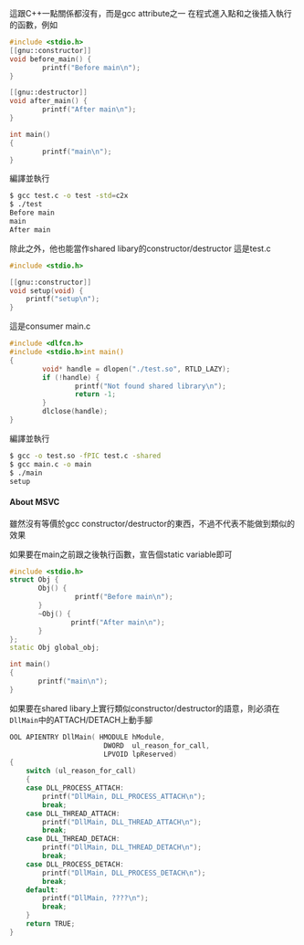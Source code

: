 這跟C++一點關係都沒有，而是gcc attribute之一
在程式進入點和之後插入執行的函數，例如
``` c
#include <stdio.h>
[[gnu::constructor]]
void before_main() {
        printf("Before main\n");
}

[[gnu::destructor]]
void after_main() {
        printf("After main\n");
}

int main()
{
        printf("main\n");
}
```
編譯並執行
``` bash
$ gcc test.c -o test -std=c2x
$ ./test
Before main
main
After main
```
除此之外，他也能當作shared libary的constructor/destructor
這是test.c
``` c
#include <stdio.h>

[[gnu::constructor]]
void setup(void) {
    printf("setup\n");
}
```
這是consumer main.c
``` c
#include <dlfcn.h>
#include <stdio.h>int main()
{
        void* handle = dlopen("./test.so", RTLD_LAZY);
        if (!handle) {
                printf("Not found shared library\n");
                return -1;
        }
        dlclose(handle);
}
```
編譯並執行
``` bash
$ gcc -o test.so -fPIC test.c -shared
$ gcc main.c -o main
$ ./main
setup
```
#### About MSVC
雖然沒有等價於gcc constructor/destructor的東西，不過不代表不能做到類似的效果

 如果要在main之前跟之後執行函數，宣告個static variable即可
 ``` cpp
#include <stdio.h>
struct Obj {
        Obj() {
                 printf("Before main\n");
        }
        ~Obj() {
                printf("After main\n");
        }
};
static Obj global_obj;

int main()
{
        printf("main\n");
}
```
如果要在shared libary上實行類似constructor/destructor的語意，則必須在`DllMain`中的ATTACH/DETACH上動手腳
``` c
OOL APIENTRY DllMain( HMODULE hModule,
                       DWORD  ul_reason_for_call,
                       LPVOID lpReserved)
{
    switch (ul_reason_for_call)
    {
    case DLL_PROCESS_ATTACH:
        printf("DllMain, DLL_PROCESS_ATTACH\n");
        break;
    case DLL_THREAD_ATTACH:
        printf("DllMain, DLL_THREAD_ATTACH\n");
        break;
    case DLL_THREAD_DETACH:
        printf("DllMain, DLL_THREAD_DETACH\n");
        break;
    case DLL_PROCESS_DETACH:
        printf("DllMain, DLL_PROCESS_DETACH\n");
        break;
    default:
        printf("DllMain, ????\n");
        break;
    }
    return TRUE;
}
```

